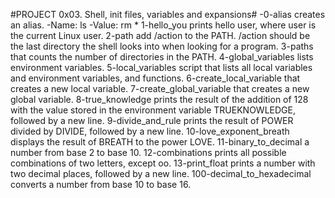 #PROJECT 0x03. Shell, init files, variables and expansions#
-0-alias creates an alias.
        -Name: ls
        -Value: rm *
1-hello_you prints hello user, where user is the current Linux user.
2-path add /action to the PATH. /action should be the last directory the shell looks into when looking for a program.
3-paths that counts the number of directories in the PATH.
4-global_variables lists environment variables.
5-local_variables script that lists all local variables and environment variables, and functions.
6-create_local_variable that creates a new local variable.
7-create_global_variable that creates a new global variable.
8-true_knowledge prints the result of the addition of 128 with the value stored in the environment variable TRUEKNOWLEDGE, followed by a new line.
9-divide_and_rule prints the result of POWER divided by DIVIDE, followed by a new line.
10-love_exponent_breath displays the result of BREATH to the power LOVE.
11-binary_to_decimal a number from base 2 to base 10.
12-combinations prints all possible combinations of two letters, except oo.
13-print_float prints a number with two decimal places, followed by a new line.
100-decimal_to_hexadecimal converts a number from base 10 to base 16.

